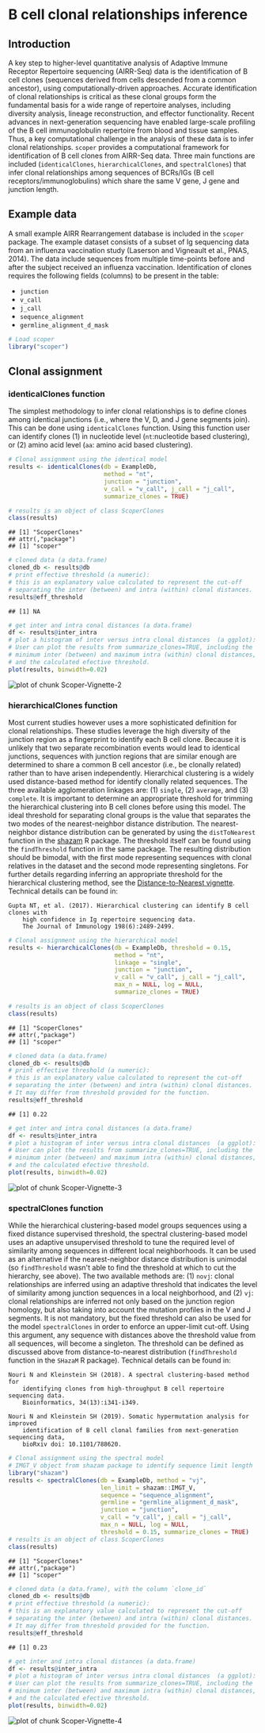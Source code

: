 # B cell clonal relationships inference

## Introduction

A key step to higher-level quantitative analysis of Adaptive Immune Receptor Repertoire sequencing 
(AIRR-Seq) data is the identification of B cell clones (sequences derived from cells descended 
from a common ancestor), using computationally-driven approaches. Accurate identification of 
clonal relationships is critical as these clonal groups form the fundamental basis for a wide 
range of repertoire analyses, including diversity analysis, lineage reconstruction, and 
effector functionality. Recent advances in next-generation sequencing have enabled large-scale 
profiling of the B cell immunoglobulin repertoire from blood and tissue samples. Thus, a key computational 
challenge in the analysis of these data is to infer clonal relationships. `scoper` provides a computational 
framework for identification of B cell clones from AIRR-Seq data. Three main functions are included 
(`identicalClones`, `hierarchicalClones`, and `spectralClones`) that infer clonal relationships among 
sequences of BCRs/IGs (B cell receptors/immunoglobulins) which share the same V gene, J gene and 
junction length.

## Example data

A small example AIRR Rearrangement database is included in the `scoper` package. 
The example dataset consists of a subset of Ig sequencing data from an 
influenza vaccination study (Laserson and Vigneault et al., PNAS, 2014). The 
data include sequences from multiple time-points before and after the subject 
received an influenza vaccination. Identification of clones requires the following 
fields (columns) to be present in the table: 

* `junction`
* `v_call`
* `j_call`
* `sequence_alignment`
* `germline_alignment_d_mask`


```r
# Load scoper
library("scoper")
```

## Clonal assignment

### identicalClones function

The simplest methodology to infer clonal relationships is to define
clones among identical junctions (i.e., where the V, D, and J gene segments join). 
This can be done using `identicalClones` function. Using this 
function user can identify clones (1) in nucleotide level (`nt`:nucleotide based clustering), or 
(2) amino acid level (`aa`: amino acid based clustering). 


```r
# Clonal assignment using the identical model
results <- identicalClones(db = ExampleDb,
                           method = "nt",
                           junction = "junction", 
                           v_call = "v_call", j_call = "j_call",
                           summarize_clones = TRUE)

# results is an object of class ScoperClones
class(results)
```

```
## [1] "ScoperClones"
## attr(,"package")
## [1] "scoper"
```

```r
# cloned data (a data.frame)
cloned_db <- results@db
# print effective threshold (a numeric):
# this is an explanatory value calculated to represent the cut-off 
# separating the inter (between) and intra (within) clonal distances. 
results@eff_threshold
```

```
## [1] NA
```

```r
# get inter and intra conal distances (a data.frame)
df <- results@inter_intra
# plot a histogram of inter versus intra clonal distances  (a ggplot):
# User can plot the results from summarize_clones=TRUE, including the 
# minimum inter (between) and maximum intra (within) clonal distances, 
# and the calculated efective threshold.
plot(results, binwidth=0.02)
```

![plot of chunk Scoper-Vignette-2](figure/Scoper-Vignette-2-1.png)

### hierarchicalClones function

Most current studies however uses a more sophisticated definition 
for clonal relationships. These studies leverage the high diversity of 
the junction region as a fingerprint to identify each B cell clone. Because it is unlikely 
that two separate recombination events would lead to identical junctions, sequences with junction 
regions that are similar enough are determined to share a common B cell ancestor 
(i.e., be clonally related) rather than to have arisen independently. Hierarchical clustering 
is a widely used distance-based method for identify clonally related sequences. The three available 
agglomeration linkages are: (1) `single`, (2) `average`, and (3) `complete`.
It is important to determine an appropriate threshold for trimming the hierarchical 
clustering into B cell clones before using this model. The ideal threshold for separating 
clonal groups is the value that separates the two modes of the nearest-neighbor distance
distribution. The nearest-neighbor distance distribution can be generated by using the 
`distToNearest` function in the [shazam](https://shazam.readthedocs.io) R package.
The threshold itself can be found using the `findThreshold` function in the same package.
The resulting distribution should be bimodal, with the first mode representing sequences 
with clonal relatives in the dataset and the second mode representing singletons. 
For further details regarding inferring an appropriate threshold for the hierarchical 
clustering method, see the 
[Distance-to-Nearest vignette](https://shazam.readthedocs.io/en/stable/vignettes/DistToNearest-Vignette). 
Technical details can be found in:

    Gupta NT, et al. (2017). Hierarchical clustering can identify B cell clones with
        high confidence in Ig repertoire sequencing data.
        The Journal of Immunology 198(6):2489-2499.


```r
# Clonal assignment using the hierarchical model
results <- hierarchicalClones(db = ExampleDb, threshold = 0.15,
                              method = "nt",
                              linkage = "single",
                              junction = "junction", 
                              v_call = "v_call", j_call = "j_call",
                              max_n = NULL, log = NULL,
                              summarize_clones = TRUE)

# results is an object of class ScoperClones
class(results)
```

```
## [1] "ScoperClones"
## attr(,"package")
## [1] "scoper"
```

```r
# cloned data (a data.frame)
cloned_db <- results@db
# print effective threshold (a numeric):
# this is an explanatory value calculated to represent the cut-off 
# separating the inter (between) and intra (within) clonal distances. 
# It may differ from threshold provided for the function.
results@eff_threshold
```

```
## [1] 0.22
```

```r
# get inter and intra conal distances (a data.frame)
df <- results@inter_intra
# plot a histogram of inter versus intra clonal distances  (a ggplot):
# User can plot the results from summarize_clones=TRUE, including the 
# minimum inter (between) and maximum intra (within) clonal distances, 
# and the calculated efective threshold.
plot(results, binwidth=0.02)
```

![plot of chunk Scoper-Vignette-3](figure/Scoper-Vignette-3-1.png)

### spectralClones function

While the hierarchical clustering-based model groups sequences using 
a fixed distance supervised threshold, the spectral clustering-based model uses an adaptive 
unsupervised threshold to tune the required level of similarity among sequences in different 
local neighborhoods. It can be used as an alternative if the nearest-neighbor distance distribution 
is unimodal (so `findThreshold` wasn't able to find the threshold at which to cut the hierarchy, 
see above). The two available methods are: (1) `novj`: clonal relationships are inferred using an adaptive 
threshold that indicates the level of similarity among junction sequences in a local neighborhood, 
and (2) `vj`: clonal relationships are inferred not only based on the junction region homology, 
but also taking into account the mutation profiles in the V and J segments. It is not mandatory, but the 
fixed threshold can also be used for the model `spectralClones`  in order to enforce an upper-limit cut-off. 
Using this argument, any sequence with distances above the threshold value from all sequences, will 
become a singleton. The threshold can be defined as discussed above from distance-to-nearest distribution 
(`findThreshold` function in the `SHazaM` R package). Technical details can be found in:

    Nouri N and Kleinstein SH (2018). A spectral clustering-based method for
        identifying clones from high-throughput B cell repertoire sequencing data.
        Bioinformatics, 34(13):i341-i349.

    Nouri N and Kleinstein SH (2019). Somatic hypermutation analysis for improved
        identification of B cell clonal families from next-generation sequencing data,
        bioRxiv doi: 10.1101/788620.


```r
# Clonal assignment using the spectral model
# IMGT_V object from shazam package to identify sequence limit length
library("shazam")
results <- spectralClones(db = ExampleDb, method = "vj",
                          len_limit = shazam::IMGT_V,
                          sequence = "sequence_alignment",
                          germline = "germline_alignment_d_mask",
                          junction = "junction",
                          v_call = "v_call", j_call = "j_call",
                          max_n = NULL, log = NULL,
                          threshold = 0.15, summarize_clones = TRUE)
# results is an object of class ScoperClones
class(results)
```

```
## [1] "ScoperClones"
## attr(,"package")
## [1] "scoper"
```

```r
# cloned data (a data.frame), with the column `clone_id`
cloned_db <- results@db
# print effective threshold (a numeric):
# this is an explanatory value calculated to represent the cut-off 
# separating the inter (between) and intra (within) clonal distances. 
# It may differ from threshold provided for the function.
results@eff_threshold
```

```
## [1] 0.23
```

```r
# get inter and intra clonal distances (a data.frame)
df <- results@inter_intra
# plot a histogram of inter versus intra clonal distances  (a ggplot):
# User can plot the results from summarize_clones=TRUE, including the 
# minimum inter (between) and maximum intra (within) clonal distances, 
# and the calculated efective threshold.
plot(results, binwidth=0.02)
```

![plot of chunk Scoper-Vignette-4](figure/Scoper-Vignette-4-1.png)


